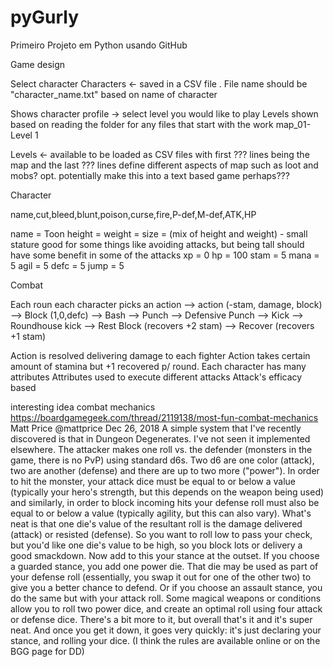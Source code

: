 # pyGurly
Primeiro Projeto em Python usando GitHub


Game design

Select character
Characters <- saved in a CSV file . File name should be "character_name.txt" based on name of character

Shows character profile -> select  level you would like to play
Levels shown based on reading the folder for any files that start with the work map_01-Level 1

Levels  <- available to be loaded as CSV files with first ??? lines being the map and the last ??? lines define different aspects of map such as loot and mobs?
        opt. potentially make this into a text based game perhaps???


Character

name,cut,bleed,blunt,poison,curse,fire,P-def,M-def,ATK,HP

name = Toon
height = 
weight = 
size = (mix of height and weight) - small stature good for some things like avoiding attacks, but being tall should have some benefit in some of the attacks
xp = 0
hp = 100
stam = 5
mana = 5
agil = 5
defc = 5
jump = 5


Combat

Each roun each character picks an action
--> action (-stam, damage, block)
--> Block (1,0,defc)
--> Bash
--> Punch
--> Defensive Punch
--> Kick
--> Roundhouse kick
--> Rest Block (recovers +2 stam)
--> Recover (recovers +1 stam)



Action is resolved delivering damage to each fighter
Action takes certain amount of stamina but +1 recovered p/ round.
Each character has many attributes
Attributes used to execute different attacks
Attack's efficacy based

interesting idea combat mechanics
https://boardgamegeek.com/thread/2119138/most-fun-combat-mechanics
Matt Price
@mattprice
Dec 26, 2018
A simple system that I've recently discovered is that in Dungeon Degenerates. I've not seen it implemented elsewhere.
The attacker makes one roll vs. the defender (monsters in the game, there is no PvP) using standard d6s. Two d6 are one color (attack), two are another (defense) and there are up to two more ("power"). In order to hit the monster, your attack dice must be equal to or below a value (typically your hero's strength, but this depends on the weapon being used) and similarly, in order to block incoming hits your defense roll must also be equal to or below a value (typically agility, but this can also vary). What's neat is that one die's value of the resultant roll is the damage delivered (attack) or resisted (defense). So you want to roll low to pass your check, but you'd like one die's value to be high, so you block lots or delivery a good smackdown.
Now add to this your stance at the outset. If you choose a guarded stance, you add one power die. That die may be used as part of your defense roll (essentially, you swap it out for one of the other two) to give you a better chance to defend. Or if you choose an assault stance, you do the same but with your attack roll.
Some magical weapons or conditions allow you to roll two power dice, and create an optimal roll using four attack or defense dice.
There's a bit more to it, but overall that's it and it's super neat. And once you get it down, it goes very quickly: it's just declaring your stance, and rolling your dice.
(I think the rules are available online or on the BGG page for DD)


